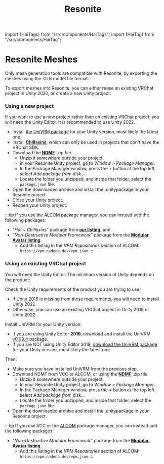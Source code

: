 ﻿---
title: Resonite
---
import {HaiTags} from "/src/components/HaiTags";
import {HaiTag} from "/src/components/HaiTag";

# Resonite Meshes

<HaiTags>
<HaiTag requiresResonite={true} />
</HaiTags>

Only mesh generation tools are compatible with Resonite, by exporting the meshes using the .GLB model file format.

To export meshes into Resonite, you can either reuse an existing VRChat project in Unity 2022, or create a new Unity project.

### Using a new project

If you want to use a new project rather than an existing VRChat project, you will need the Unity Editor. It is recommended to use Unity 2022.

- Install [the UniVRM package](https://github.com/vrm-c/UniVRM/releases) for your Unity version, most likely the latest one.
- Install **[Chillaxins](/docs/products/chillaxins)**, which can only be used in projects that don't have the VRChat SDK.
- Download the **[NDMF](https://github.com/bdunderscore/ndmf/releases/tag/1.4.1)** .zip file.
    - Unzip it somewhere outside your project.
    - In your Resonite Unity project, go to *Window > Package Manager*.
    - In the Package Manager window, press the *+* button at the top left, select *Add package from disk...*
    - Locate the folder you unzipped, and inside that folder, select the `package.json` file.
- Open the downloaded archive and install the .unitypackage in your Resonite project.
- Close your Unity project.
- Reopen your Unity project.

:::tip
If you use the [ALCOM](/docs/products/vcc) package manager, you can instead add the following packages:
- *"Haï ~ Chillaxins"* package from **[our listing](/docs/products/vcc)**, and
- *"Non-Destructive Modular Framework"* package from the **[Modular Avatar listing](https://modular-avatar.nadena.dev/)**.
  - Add this listing in the *VPM Repositories* section of ALCOM: `https://vpm.nadena.dev/vpm.json`
:::

### Using an existing VRChat project

You will need the Unity Editor. The minimum version of Unity depends on the product:

Check the Unity requirements of the product you are trying to use:
- If Unity 2019 is missing from those requirements, you will need to install Unity 2022.
- Otherwise, you can use an existing VRChat project in Unity 2019 or Unity 2022.

Install UniVRM for your Unity version:

- If you are using Unity Editor **2019**, download and install the UniVRM [v0.99.4](https://github.com/vrm-c/UniVRM/releases/tag/v0.99.4) package.
- If you are NOT using Unity Editor 2019, [download the UniVRM package](https://github.com/vrm-c/UniVRM/releases) for your Unity version, most likely the latest one.

Then:

- Make sure you have installed UniVRM from the previous step.
- Download NDMF from VCC or ALCOM, or using the **[NDMF](https://github.com/bdunderscore/ndmf/releases/tag/1.4.1)** .zip file.
  - Unzip it somewhere outside your project.
  - In your Resonite Unity project, go to *Window > Package Manager*.
  - In the Package Manager window, press the *+* button at the top left, select *Add package from disk...*
  - Locate the folder you unzipped, and inside that folder, select the `package.json` file.
- Open the downloaded archive and install the .unitypackage in your Resonite project.

:::tip
If you use VCC or the [ALCOM](/docs/products/vcc) package manager, you can instead add the following packages:
- *"Non-Destructive Modular Framework"* package from the **[Modular Avatar listing](https://modular-avatar.nadena.dev/)**.
  - Add this listing in the *VPM Repositories* section of ALCOM: `https://vpm.nadena.dev/vpm.json`
:::
